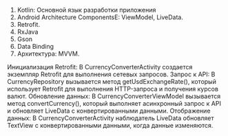 1. Kotlin: Основной язык разработки приложения
2. Android Architecture ComponentsЕ:
  ViewModel, LiveData.
3. Retrofit.
4. RxJava
5. Gson
6. Data Binding
7. Архитектура:
   MVVM.

Инициализация Retrofit: В CurrencyConverterActivity создается экземпляр Retrofit для выполнения сетевых запросов.
Запрос к API: В CurrencyRepository вызывается метод getUsdExchangeRate(), который использует Retrofit для выполнения HTTP-запроса и получения курсов валют.
Обновление данных: В CurrencyConverterViewModel вызывается метод convertCurrency(), который выполняет асинхронный запрос к API и обновляет LiveData с конвертированными данными.
Отображение данных: В CurrencyConverterActivity наблюдатель LiveData обновляет TextView с конвертированными данными, когда данные изменяются.
